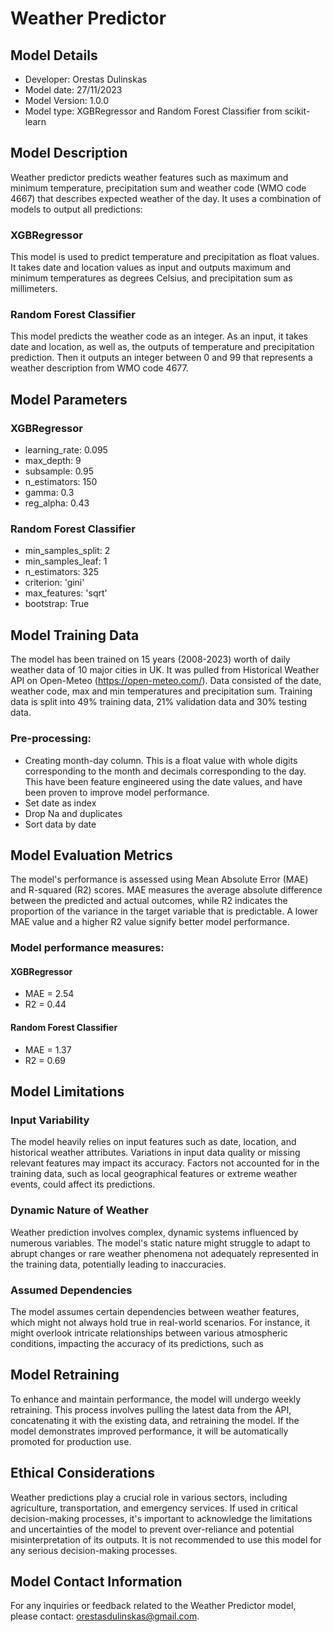 # Weather Predictor

## Model Details

- Developer: Orestas Dulinskas
- Model date: 27/11/2023
- Model Version: 1.0.0
- Model type: XGBRegressor and Random Forest Classifier from scikit-learn

## Model Description

Weather predictor predicts weather features such as maximum and minimum temperature, precipitation sum and weather code (WMO code 4667) that describes expected weather of the day. It uses a combination of models to output all predictions:

### XGBRegressor 

This model is used to predict temperature and precipitation as float values. It takes date and location values as input and outputs maximum and minimum temperatures as degrees Celsius, and precipitation sum as millimeters.

### Random Forest Classifier 

This model predicts the weather code as an integer. As an input, it takes date and location, as well as, the outputs of temperature and precipitation prediction. Then it outputs an integer between 0 and 99 that represents a weather description from WMO code 4677.

## Model Parameters

### XGBRegressor

- learning_rate: 0.095
- max_depth: 9
- subsample: 0.95
- n_estimators: 150
- gamma: 0.3
- reg_alpha: 0.43

### Random Forest Classifier

- min_samples_split: 2
- min_samples_leaf: 1
- n_estimators: 325
- criterion: 'gini'
- max_features: 'sqrt'
- bootstrap: True

## Model Training Data

The model has been trained on 15 years (2008-2023) worth of daily weather data of 10 major cities in UK. It was pulled from Historical Weather API on Open-Meteo (https://open-meteo.com/). Data consisted of the date, weather code, max and min temperatures and precipitation sum. Training data is split into 49% training data, 21% validation data and 30% testing data.

### Pre-processing:

- Creating month-day column. This is a float value with whole digits corresponding to the month and decimals corresponding to the day. This have been feature engineered using the date values, and have been proven to improve model performance.
- Set date as index
- Drop Na and duplicates
- Sort data by date

## Model Evaluation Metrics

The model's performance is assessed using Mean Absolute Error (MAE) and R-squared (R2) scores. MAE measures the average absolute difference between the predicted and actual outcomes, while R2 indicates the proportion of the variance in the target variable that is predictable. A lower MAE value and a higher R2 value signify better model performance.

### Model performance measures:

#### XGBRegressor
- MAE = 2.54
- R2 = 0.44

#### Random Forest Classifier
- MAE = 1.37
- R2 = 0.69

## Model Limitations

### Input Variability
The model heavily relies on input features such as date, location, and historical weather attributes. Variations in input data quality or missing relevant features may impact its accuracy. Factors not accounted for in the training data, such as local geographical features or extreme weather events, could affect its predictions.

### Dynamic Nature of Weather
Weather prediction involves complex, dynamic systems influenced by numerous variables. The model's static nature might struggle to adapt to abrupt changes or rare weather phenomena not adequately represented in the training data, potentially leading to inaccuracies.

### Assumed Dependencies
The model assumes certain dependencies between weather features, which might not always hold true in real-world scenarios. For instance, it might overlook intricate relationships between various atmospheric conditions, impacting the accuracy of its predictions, such as 

## Model Retraining

To enhance and maintain performance, the model will undergo weekly retraining. This process involves pulling the latest data from the API, concatenating it with the existing data, and retraining the model. If the model demonstrates improved performance, it will be automatically promoted for production use.

## Ethical Considerations

Weather predictions play a crucial role in various sectors, including agriculture, transportation, and emergency services. If used in critical decision-making processes, it's important to acknowledge the limitations and uncertainties of the model to prevent over-reliance and potential misinterpretation of its outputs.
It is not recommended to use this model for any serious decision-making processes.

## Model Contact Information

For any inquiries or feedback related to the Weather Predictor model, please contact: orestasdulinskas@gmail.com.